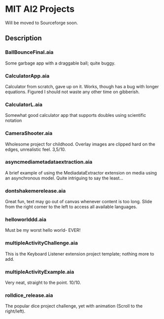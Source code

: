 # MIT AI2 Projects

Will be moved to Sourceforge soon.

## Description

### BallBounceFinal.aia 
Some garbage app with a draggable ball; quite buggy.


### CalculatorApp.aia 
Calculator from scratch, gave up on it. Works, though has a bug with longer equations. Figured I should not waste any other time on gibberish.

### CalculatorL.aia
Somewhat good calculator app that supports doubles using scientific notation


### CameraShooter.aia
Wholesome project for childhood. Overlay images are clipped hard on the edges, unrealistic feel. 3,5/10. 


### asyncmediametadataextraction.aia
A brief example of using the MediadataExtractor extension on media using an asynchronous model. Quite intriguing to say the least...

### dontshakemerelease.aia
Great fun, text may go out of canvas whenever content is too long. Slide from the right corner to the left to access all available languages.


### helloworlddd.aia 
Must be my worst hello world- EVER!

### multipleActivityChallenge.aia
This is the Keyboard Listener extension project template; nothing more to add.


### multipleActivityExample.aia
Very neat, straight to the point. 10/10.


### rolldice_release.aia 
The popular dice project challenge, yet with animation (Scroll to the right/left). 
